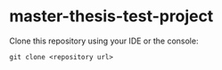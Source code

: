 # master-thesis-test-project

Clone this repository using your IDE or the console: 

```
git clone <repository url>
```

